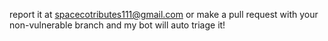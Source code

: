 report it at spacecotributes111@gmail.com
or make a pull request
with your non-vulnerable branch
and my bot will auto triage it!
